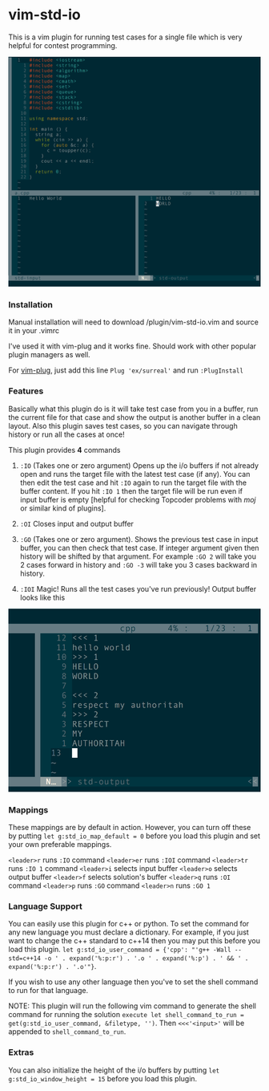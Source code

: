 # vim-std-io
This is a vim plugin for running test cases for a single file which is very helpful for contest programming.

![Preview](https://raw.githubusercontent.com/ex-surreal/ex-surreal.github.io/master/images/vim-std-io-preview.png)

### Installation
Manual installation will need to download /plugin/vim-std-io.vim and source it in your .vimrc

I've used it with vim-plug and it works fine. Should work with other popular plugin managers as well.

For [vim-plug](https://github.com/junegunn/vim-plug), just add this line `Plug 'ex/surreal'` and run `:PlugInstall`


### Features
Basically what this plugin do is it will take test case from you in a buffer, run the current file for that case and show the output is another buffer in a clean layout. Also this plugin saves test cases, so you can navigate through history or run all the cases at once!

This plugin provides **4** commands

1. `:IO` (Takes one or zero argument) Opens up the i/o buffers if not already open and runs the target file with the latest test case (if any). You can then edit the test case and hit `:IO` again to run the target file with the buffer content. If you hit `:IO 1` then the target file will be run even if input buffer is empty [helpful for checking Topcoder problems with _moj_ or similar kind of plugins].

2. `:OI` Closes input and output buffer

3. `:GO` (Takes one or zero argument). Shows the previous test case in input buffer, you can then check that test case. If integer argument given then history will be shifted by that argument. For example `:GO 2` will take you 2 cases forward in history and `:GO -3` will take you 3 cases backward in history.

4. `:IOI` Magic! Runs all the test cases you've run previously! Output buffer looks like this

![Preview](https://raw.githubusercontent.com/ex-surreal/ex-surreal.github.io/master/images/vim-std-io-run-all.png)

### Mappings

These mappings are by default in action. However, you can turn off these by putting `let g:std_io_map_default = 0` before you load this plugin and set your own preferable mappings.
 
`<leader>r` runs `:IO` command
`<leader>er` runs `:IOI` command
`<leader>tr` runs `:IO 1` command
`<leader>i` selects input buffer
`<leader>o` selects output buffer
`<leader>f` selects solution's buffer
`<leader>q` runs `:OI` command
`<leader>p` runs `:GO` command
`<leader>n` runs `:GO 1`

### Language Support

You can easily use this plugin for c++ or python. To set the command for any new language you must declare a dictionary. For example, if you just want to change the c++ standard to c++14 then you may put this before you load this plugin. `let g:std_io_user_command = {'cpp': "'g++ -Wall --std=c++14 -o ' . expand('%:p:r') . '.o ' . expand('%:p') . ' && ' . expand('%:p:r') . '.o'"}`.

If you wish to use any other language then you've to set the shell command to run for that language.

NOTE: This plugin will run the following vim command to generate the shell command for running the solution `execute let shell_command_to_run = get(g:std_io_user_command, &filetype, '')`. Then `<<<'<input>'` will be appended to `shell_command_to_run`.

### Extras
You can also initialize the height of the i/o buffers by putting `let g:std_io_window_height = 15` before you load this plugin.

